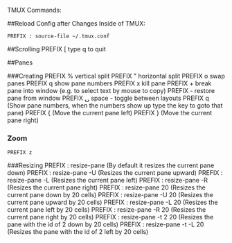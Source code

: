 TMUX Commands:

##Reload Config after Changes
Inside of TMUX:

    PREFIX : source-file ~/.tmux.conf

##Scrolling
    PREFIX [
    type q to quit

##Panes

###Creating
    PREFIX %  vertical split
    PREFIX "  horizontal split
    PREFIX o  swap panes
    PREFIX q  show pane numbers
    PREFIX x  kill pane
    PREFIX +  break pane into window (e.g. to select text by mouse to copy)
    PREFIX -  restore pane from window
    PREFIX ⍽  space - toggle between layouts
    PREFIX q (Show pane numbers, when the numbers show up type the key to goto that pane)
    PREFIX { (Move the current pane left)
    PREFIX } (Move the current pane right)

### Zoom
    PREFIX z

###Resizing
    PREFIX : resize-pane (By default it resizes the current pane down)
    PREFIX : resize-pane -U (Resizes the current pane upward)
    PREFIX : resize-pane -L (Resizes the current pane left)
    PREFIX : resize-pane -R (Resizes the current pane right)
    PREFIX : resize-pane 20 (Resizes the current pane down by 20 cells)
    PREFIX : resize-pane -U 20 (Resizes the current pane upward by 20 cells)
    PREFIX : resize-pane -L 20 (Resizes the current pane left by 20 cells)
    PREFIX : resize-pane -R 20 (Resizes the current pane right by 20 cells)
    PREFIX : resize-pane -t 2 20 (Resizes the pane with the id of 2 down by 20 cells)
    PREFIX : resize-pane -t -L 20 (Resizes the pane with the id of 2 left by 20 cells)
